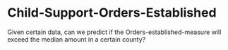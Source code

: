 # Child-Support-Orders-Established
Given certain data, can we predict if the Orders-established-measure will exceed the median amount in a certain county?
